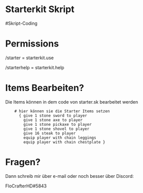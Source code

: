 # Starterkit Skript
        
#Skript-Coding

# Permissions        
/starter = starterkit.use                                

/starterhelp = starterkit.help
# Items Bearbeiten?
Die Items können in dem code von starter.sk bearbeitet werden


        # hier können sie die Starter Items setzen
          { give 1 stone sword to player
            give 1 stone axe to player
            give 1 stone pickaxe to player
            give 1 stone shovel to player            
            give 16 steak to player
            equip player with chain leggings
            equip player with chain chestplate }
            

# Fragen?
Dann schreib mir über e-mail oder noch besser über Discord:

FloCrafterHD#5843
